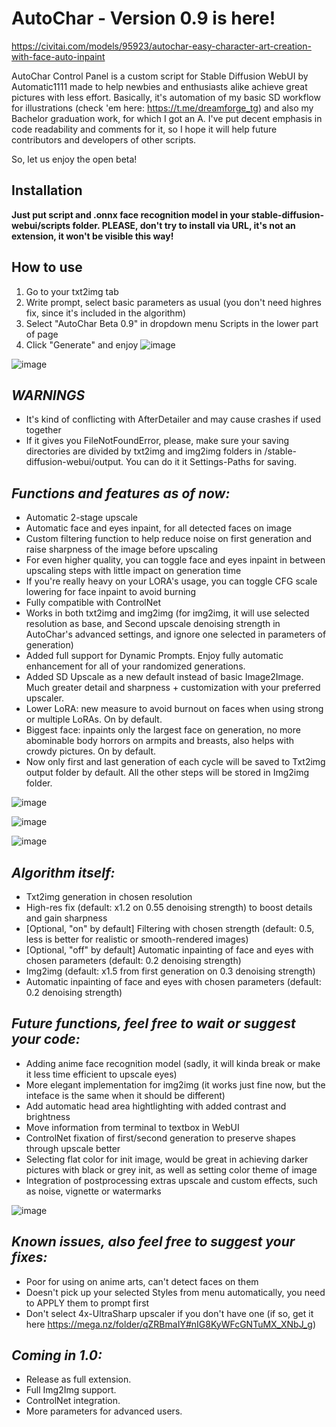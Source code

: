 # AutoChar - Version 0.9 is here!
https://civitai.com/models/95923/autochar-easy-character-art-creation-with-face-auto-inpaint

AutoChar Control Panel is a custom script for Stable Diffusion WebUI by Automatic1111 made to help newbies and enthusiasts alike achieve great pictures with less effort.
Basically, it's automation of my basic SD workflow for illustrations (check 'em here: https://t.me/dreamforge_tg) and also my Bachelor graduation work, for which I got an A. I've put decent emphasis in code readability and comments for it, so I hope it will help future contributors and developers of other scripts.  

So, let us enjoy the open beta!

## Installation
**Just put script and .onnx face recognition model in your stable-diffusion-webui/scripts folder. PLEASE, don't try to install via URL, it's not an extension, it won't be visible this way!**

## How to use
1. Go to your txt2img tab
2. Write prompt, select basic parameters as usual (you don't need highres fix, since it's included in the algorithm)
3. Select "AutoChar Beta 0.9" in dropdown menu Scripts in the lower part of page
4. Click "Generate" and enjoy
![image](https://github.com/alexv0iceh/AutoChar/assets/74978526/16919ca6-1de3-4052-a2fd-6729c9e890e5)

![image](https://github.com/alexv0iceh/AutoChar/assets/74978526/ce325cd3-9f7d-4c4b-9b79-ffa8df158171)


## _WARNINGS_

- It's kind of conflicting with AfterDetailer and may cause crashes if used together
- If it gives you FileNotFoundError, please, make sure your saving directories are divided by txt2img and img2img folders in /stable-diffusion-webui/output. You can do it it Settings-Paths for saving.

## _Functions and features as of now:_
- Automatic 2-stage upscale
- Automatic face and eyes inpaint, for all detected faces on image
- Custom filtering function to help reduce noise on first generation and raise sharpness of the image before upscaling
- For even higher quality, you can toggle face and eyes inpaint in between upscaling steps with little impact on generation time
- If you're really heavy on your LORA's usage, you can toggle CFG scale lowering for face inpaint to avoid burning
- Fully compatible with ControlNet
- Works in both txt2img and img2img (for img2img, it will use selected resolution as base, and Second upscale denoising strength in AutoChar's advanced settings, and ignore one selected in parameters of generation)
- Added full support for Dynamic Prompts. Enjoy fully automatic enhancement for all of your randomized generations.
- Added SD Upscale as a new default instead of basic Image2Image. Much greater detail and sharpness + customization with your preferred upscaler.
- Lower LoRA: new measure to avoid burnout on faces when using strong or multiple LoRAs. On by default.
- Biggest face: inpaints only the largest face on generation, no more abominable body horrors on armpits and breasts, also helps with crowdy pictures. On by default.
- Now only first and last generation of each cycle will be saved to Txt2img output folder by default. All the other steps will be stored in Img2img folder.

![image](https://github.com/alexv0iceh/AutoChar/assets/74978526/d71d32c0-b5fb-4073-83a7-e244fa8f1073)

![image](https://github.com/alexv0iceh/AutoChar/assets/74978526/798a92e9-0105-4b39-85b6-5b89048a108e)

![image](https://github.com/alexv0iceh/AutoChar/assets/74978526/2b60ba4f-86af-4c53-a4f3-2d85d3f03e10)

## _Algorithm itself:_
- Txt2img generation in chosen resolution
- High-res fix (default: x1.2 on 0.55 denoising strength) to boost details and gain sharpness
- [Optional, "on" by default] Filtering with chosen strength (default: 0.5, less is better for realistic or smooth-rendered images)
- [Optional, "off" by default] Automatic inpainting of face and eyes with chosen parameters (default: 0.2 denoising strength)
- Img2img (default: x1.5 from first generation on 0.3 denoising strength)
- Automatic inpainting of face and eyes with chosen parameters (default: 0.2 denoising strength)

## _Future functions, feel free to wait or suggest your code:_
- Adding anime face recognition model (sadly, it will kinda break or make it less time efficient to upscale eyes)
- More elegant implementation for img2img (it works just fine now, but the inteface is the same when it should be different)
- Add automatic head area hightlighting with added contrast and brightness
- Move information from terminal to textbox in WebUI
- ControlNet fixation of first/second generation to preserve shapes through upscale better
- Selecting flat color for init image, would be great in achieving darker pictures with black or grey init, as well as setting color theme of image
- Integration of postprocessing extras upscale and custom effects, such as noise, vignette or watermarks
  
![image](https://github.com/alexv0iceh/AutoChar/assets/74978526/4da581ed-3e00-4abc-88e3-f41710f37cee)

## _Known issues, also feel free to suggest your fixes:_
- Poor for using on anime arts, can't detect faces on them
- Doesn't pick up your selected Styles from menu automatically, you need to APPLY them to prompt first
- Don't select 4x-UltraSharp upscaler if you don't have one (if so, get it here https://mega.nz/folder/qZRBmaIY#nIG8KyWFcGNTuMX_XNbJ_g)

## _Coming in 1.0:_
- Release as full extension.
- Full Img2Img support.
- ControlNet integration.
- More parameters for advanced users.
